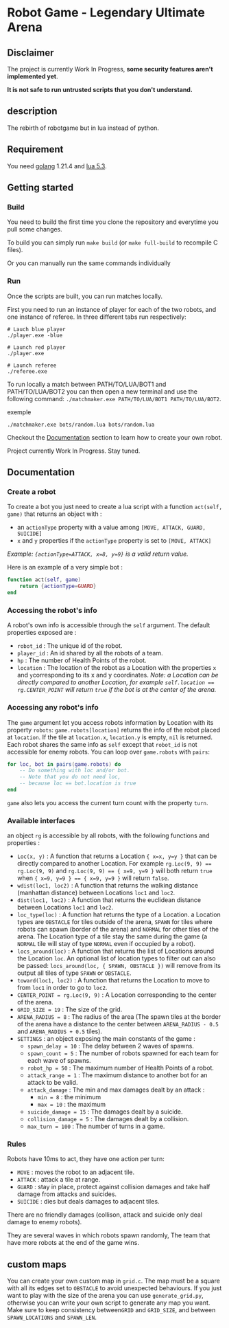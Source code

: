 # Robot Game - Legendary Ultimate Arena

## Disclaimer

The project is currently Work In Progress, **some security features aren't implemented yet**.

**It is not safe to run untrusted scripts that you don't understand.**

## description

The rebirth of robotgame but in lua instead of python.

## Requirement 

You need [golang](https://go.dev/) 1.21.4 and [lua 5.3](https://www.lua.org/versions.html#5.3).

## Getting started

### Build

You need to build the first time you clone the repository and everytime you pull some changes.

To build you can simply run `make build` (or `make full-build` to recompile C files).

Or you can manually run the same commands individually

### Run

Once the scripts are built, you can run matches locally.

First you need to run an instance of player for each of the two robots, and one instance of referee. In three different tabs run respectively:
```shell
# Lauch blue player
./player.exe -blue
```
```shell
# Launch red player
./player.exe
```
```shell
# Launch referee
./referee.exe
```

To run locally a match between PATH/TO/LUA/BOT1 and PATH/TO/LUA/BOT2 you can then open a new terminal and use the following command: `./matchmaker.exe PATH/TO/LUA/BOT1 PATH/TO/LUA/BOT2`.

exemple
```shell
./matchmaker.exe bots/random.lua bots/random.lua
```


Checkout the [Documentation](#documentation) section to learn how to create your own robot.

Project currently Work In Progress.
Stay tuned.

## Documentation

### Create a robot

To create a bot you just need to create a lua script with a function `act(self, game)` that returns an object with :
- an `actionType` property with a value among `[MOVE, ATTACK, GUARD, SUICIDE]`
- `x` and `y` properties if the `actionType` property is set to `[MOVE, ATTACK]`

*Example: `{actionType=ATTACK, x=8, y=9}` is a valid return value.*

Here is an example of a very simple bot :
```lua
function act(self, game)
    return {actionType=GUARD}
end
```

### Accessing the robot's info

A robot's own info is accessible through the `self` argument. The default properties exposed are :
- `robot_id` : The unique id of the robot.
- `player_id` : An id shared by all the robots of a team.
- `hp` : The number of Health Points of the robot.
- `location` : The location of the robot as a Location with the properties `x` and `y`corresponding to its x and y coordinates. *Note: a Location can be directly compared to another Location, for example `self.location == rg.CENTER_POINT` will return `true` if the bot is at the center of the arena.*

### Accessing any robot's info

The `game` argument let you access robots information by Location  with its property `robots`: `game.robots[location]` returns the info of the robot placed at `location`. If the tile at `location.x`, `location.y` is empty, `nil` is returned. Each robot shares the same info as `self` except that `robot_id` is not accessible for enemy robots. You can loop over `game.robots` with `pairs`:
```lua
for loc, bot in pairs(game.robots) do
    -- Do something with loc and/or bot.
    -- Note that you do not need loc,
    -- because loc == bot.location is true
end
```

`game` also lets you access the current turn count with the property `turn`.

### Available interfaces

an object `rg` is accessible by all robots, with the following functions and properties :
- `Loc(x, y)` : A function that returns a Location `{ x=x, y=y }` that can be directly compared to another Location. For example `rg.Loc(9, 9) == rg.Loc(9, 9)` and `rg.Loc(9, 9) == { x=9, y=9 }` will both return `true` when `{ x=9, y=9 } == { x=9, y=9 }` will return `false`.
- `wdist(loc1, loc2)` : A function that returns the walking distance (manhattan distance) between Locations `loc1`  and `loc2`.
- `dist(loc1, loc2)` : A function that returns the euclidean distance between Locations `loc1`  and `loc2`.
- `loc_type(loc)` : A function hat returns the type of a Location. a Location types are `OBSTACLE` for tiles outside of the arena, `SPAWN` for tiles where robots can spawn (border of the arena) and `NORMAL` for other tiles of the arena. The Location type of a tile stay the same during the game (a `NORMAL` tile will stay of type `NORMAL` even if occupied by a robot).
- `locs_around(loc)` : A function that returns the list of Locations around the Location `loc`. An optional list of location types to filter out can also be passed: `locs_around(loc, { SPAWN, OBSTACLE })` will remove from its output all tiles of type `SPAWN` or `OBSTACLE`.
- `toward(loc1, loc2)` : A function that returns the Location to move to from `loc1` in order to go to `loc2`.
- `CENTER_POINT = rg.Loc(9, 9)` : A Location corresponding to the center of the arena.
- `GRID_SIZE = 19` : The size of the grid.
- `ARENA_RADIUS = 8` : The radius of the area (The spawn tiles at the border of the arena have a distance to the center between `ARENA_RADIUS - 0.5` and `ARENA_RADIUS + 0.5` tiles).
- `SETTINGS` : an object exposing the main constants of the game :
    - `spawn_delay = 10` : The delay between 2 waves of spawns.
    - `spawn_count = 5` : The number of robots spawned for each team for each wave of spawns.
	- `robot_hp = 50` : The maximum number of Health Points of a robot.
	- `attack_range = 1` : The maximum distance to another bot for an attack to be valid.
	- `attack_damage` : The min and max damages dealt by an attack :
        - `min = 8` : the minimum
        - `max = 10` : the maximum
	- `suicide_damage = 15` : The damages dealt by a suicide.
	- `collision_damage = 5` : The damages dealt by a collision.
    - `max_turn = 100` : The number of turns in a game.

### Rules

Robots have 10ms to act, they have one action per turn: 
- `MOVE` : moves the robot to an adjacent tile.
- `ATTACK` : attack a tile at range.
- `GUARD` : stay in place, protect against collision damages and take half damage from attacks and suicides.
- `SUICIDE` : dies but deals damages to adjacent tiles.

There are no friendly damages (collison, attack and suicide only deal damage to enemy robots).

They are several waves in which robots spawn randomly, The team that have more robots at the end of the game wins.

## custom maps

You can create your own custom map in `grid.c`. The map must be a square with all its edges set to `OBSTACLE` to avoid unexpected behaviours. If you just want to play with the size of the arena you can use `generate_grid.py`, otherwise you can write your own script to generate any map you want. Make sure to keep consistency between`GRID` and `GRID_SIZE`, and between `SPAWN_LOCATIONS` and `SPAWN_LEN`.